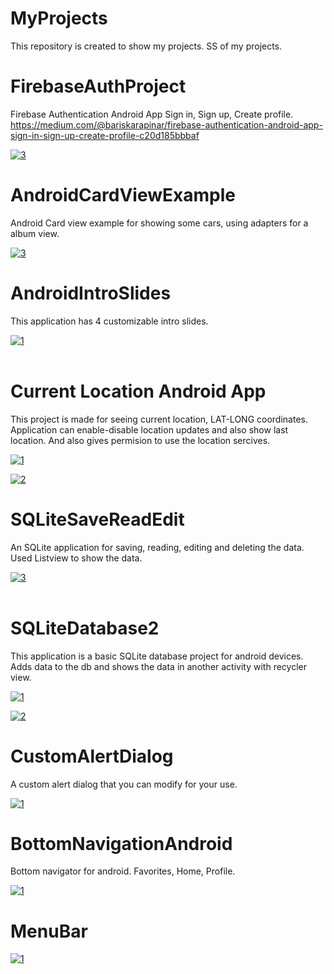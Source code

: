 # MyProjects
This repository is created to show my projects. SS of my projects.

# FirebaseAuthProject
Firebase Authentication Android App Sign in, Sign up, Create profile.
https://medium.com/@bariskarapinar/firebase-authentication-android-app-sign-in-sign-up-create-profile-c20d185bbbaf

<a href="https://imgbb.com/"><img src="https://i.ibb.co/hWTQrWY/Untitled.png" alt="3" border="0"></a>

# AndroidCardViewExample

Android Card view example for showing some cars, using adapters for a album view.

<a href="https://imgbb.com/"><img src="https://i.ibb.co/G0wKC5M/3.jpg" alt="3" border="0"></a>

# AndroidIntroSlides
This application has 4 customizable intro slides.

<a href="https://ibb.co/xDJVMHv"><img src="https://i.ibb.co/rm4nZsP/1.jpg" alt="1" border="0"></a><br /></a><br />


# Current Location Android App
This project is made for seeing current location, LAT-LONG coordinates. Application can enable-disable location updates and also show last location. And also gives permision to use the location sercives.


<a href="https://imgbb.com/"><img src="https://i.ibb.co/n6mm8TP/1.jpg" alt="1" border="0"></a>

<a href="https://imgbb.com/"><img src="https://i.ibb.co/NryqF2C/2.jpg" alt="2" border="0"></a>

# SQLiteSaveReadEdit

An SQLite application for saving, reading, editing and deleting the data. Used Listview to show the data.

<a href="https://ibb.co/JsPhXgR"><img src="https://i.ibb.co/fx7cmLY/3.jpg" alt="3" border="0"></a><br /><br />

# SQLiteDatabase2

This application is a basic SQLite database project for android devices. Adds data to the db and shows the data in another activity with recycler view.

<a href="https://imgbb.com/"><img src="https://i.ibb.co/311Hd8v/1.jpg" alt="1" border="0"></a>

<a href="https://imgbb.com/"><img src="https://i.ibb.co/tJNfgYz/2.jpg" alt="2" border="0"></a>


# CustomAlertDialog

A custom alert dialog that you can modify for your use.

<a href="https://imgbb.com/"><img src="https://i.ibb.co/zbKhR1y/1.jpg" alt="1" border="0"></a>

# BottomNavigationAndroid

Bottom navigator for android. Favorites, Home, Profile. 

<a href="https://imgbb.com/"><img src="https://i.ibb.co/94xcGbV/1.jpg" alt="1" border="0"></a>

# MenuBar

<a href="https://imgbb.com/"><img src="https://i.ibb.co/721Q2Zy/1.jpg" alt="1" border="0"></a>
